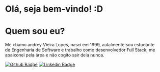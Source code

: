 # Olá, seja bem-vindo! :D

# Quem sou eu?
Me chamo andrey Vieira Lopes, nasci em 1999, autalmente sou estudante de Engenharia de Software e trabalho como desenvolvedor Full Stack, me apaixonei pela área e não cogito sair dela nunca.

[![Github Badge](https://img.shields.io/badge/-Github-000?style=flat-square&logo=Github&logoColor=white&link=https://github.com/fagnerpsantos)](https://github.com/andreyvlopes)
[![Linkedin Badge](https://img.shields.io/badge/-LinkedIn-blue?style=flat-square&logo=Linkedin&logoColor=white&link=https://www.linkedin.com/in/fagnerpsantos/)](https://www.linkedin.com/in/andreyvlopes/)




